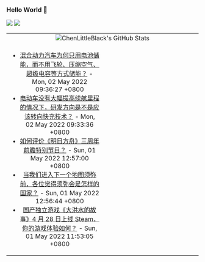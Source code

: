 ### Hello World 👋

[![](https://img.shields.io/badge/@ChenLittleBlack-1a6c81?style=flat&logo=java&logoColor=1a6c81&label=Java&colorA=ffffff)](https://www.java.com/)
[![](https://img.shields.io/badge/@ChenLittleBlack-41b883?style=flat&logo=vuedotjs&logoColor=41b883&label=Vue&colorA=ffffff)](https://cn.vuejs.org/)

<table>
<tr>
<td colspan="2" style="text-align: center;">
<img alt="ChenLittleBlack's GitHub Stats" src="https://github-readme-stats.vercel.app/api?username=ChenLittleBlack&show_icons=true&icon_color=CE1D2D&text_color=718096&bg_color=ffffff&hide_title=true" />
</td>
</tr>
<tr>
<td align="center" valign="middle">

<!-- START_SECTION:blog -->
* <a href='http://www.zhihu.com/question/319174675/answer/2464922188?utm_campaign=rss&utm_medium=rss&utm_source=rss&utm_content=title' target='_blank'>混合动力汽车为何只用电池储能，而不用飞轮、压缩空气、超级电容等方式储能？</a> - Mon, 02 May 2022 09:36:27 +0800
* <a href='http://www.zhihu.com/question/514658377/answer/2464031731?utm_campaign=rss&utm_medium=rss&utm_source=rss&utm_content=title' target='_blank'>电动车没有大幅提高续航里程的情况下，研发方向是不是应该转向快充技术？</a> - Mon, 02 May 2022 09:33:36 +0800
* <a href='http://www.zhihu.com/question/529085857/answer/2454155094?utm_campaign=rss&utm_medium=rss&utm_source=rss&utm_content=title' target='_blank'>如何评价《明日方舟》三周年前瞻特别节目？</a> - Sun, 01 May 2022 12:57:00 +0800
* <a href='http://www.zhihu.com/question/492460975/answer/2463415835?utm_campaign=rss&utm_medium=rss&utm_source=rss&utm_content=title' target='_blank'>当我们进入下一个地图须弥前，各位觉得须弥会是怎样的国家？</a> - Sun, 01 May 2022 12:56:44 +0800
* <a href='http://www.zhihu.com/question/530616488/answer/2463090738?utm_campaign=rss&utm_medium=rss&utm_source=rss&utm_content=title' target='_blank'>国产独立游戏《大洪水的故事》4 月 28 日上线 Steam，你的游戏体验如何？</a> - Sun, 01 May 2022 11:53:05 +0800
<!-- END_SECTION:blog -->

</td>
<td valign="middle" width="50%">

<!-- START_SECTION:douban -->

<!-- END_SECTION:douban -->

</td>
</tr>
</table>
